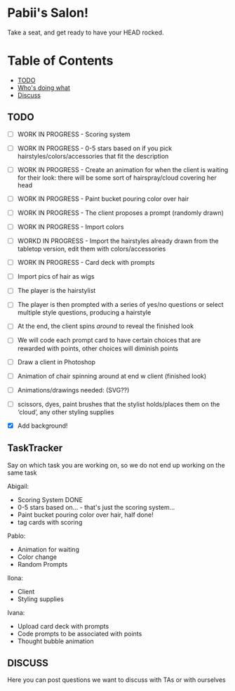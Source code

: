 # Pabii's Salon!
Take a seat, and get ready to have your HEAD rocked.

# Table of Contents
- [TODO](#TODO)
- [Who's doing what](#TaskTracker)
- [Discuss](#Discuss)

## TODO

- [ ] WORK IN PROGRESS - Scoring system 
- [ ] WORK IN PROGRESS - 0-5 stars based on if you pick hairstyles/colors/accessories that fit the description 
- [ ] WORK IN PROGRESS - Create an animation for when the client is waiting for their look: there will be some sort of hairspray/cloud covering her head
- [ ] WORK IN PROGRESS - Paint bucket pouring color over hair
- [ ] WORK IN PROGRESS - The client proposes a prompt (randomly drawn)
- [ ] WORK IN PROGRESS - Import colors 
- [ ] WORKD IN PROGRESS - Import the hairstyles already drawn from the tabletop version, edit them with colors/accessories 
- [ ] WORK IN PROGRESS - Card deck with prompts 
- [ ] Import pics of hair as wigs 
- [ ] The player is the hairstylist
- [ ] The player is then prompted with a series of yes/no questions or select multiple style questions, producing a hairstyle
- [ ] At the end, the client spins *around* to reveal the finished look
- [ ] We will code each prompt card to have certain choices that are rewarded with points, other choices will diminish points 
- [ ] Draw a client in Photoshop
- [ ] Animation of chair spinning around at end w client (finished look)
- [ ] Animations/drawings needed: (SVG??)
- [ ] scissors, dyes, paint brushes that the stylist holds/places them on the ‘cloud’,  any other styling supplies 
- [X] Add background!



## TaskTracker
Say on which task you are working on, so we do not end up working on the same task

Abigail:
- Scoring System DONE
- 0-5 stars based on... - that's just the scoring system...
- Paint bucket pouring color over hair, half done!
- tag cards with scoring

Pablo:
- Animation for waiting
- Color change
- Random Prompts

Ilona:
- Client
- Styling supplies

Ivana:
- Upload card deck with prompts
- Code prompts to be associated with points
- Thought bubble animation 



## DISCUSS
Here you can post questions we want to discuss with TAs or with ourselves



